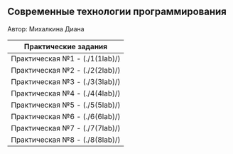 ## Современные технологии программирования

Автор: Михалкина Диана



| Практические задания           |
| ------------------------------ | 
| Практическая №1 - (./1(1lab)/) |
| Практическая №2 - (./2(2lab)/) |                                 
| Практическая №3 - (./3(3lab)/) |                                    
| Практическая №4 - (./4(4lab)/) |                                    
| Практическая №5 - (./5(5lab)/) |     
| Практическая №6 - (./6(6lab)/) | 
| Практическая №7 - (./7(7lab)/) | 
| Практическая №8 - (./8(8lab)/) |                               
            
